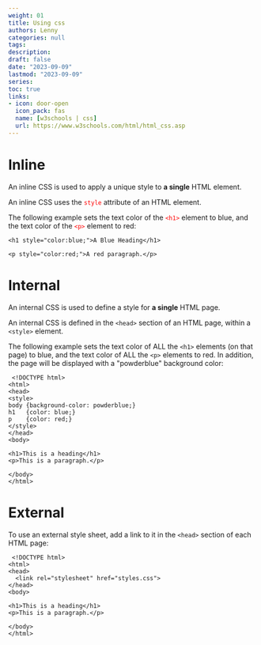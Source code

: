 ```yaml
---
weight: 01
title: Using css
authors: Lenny
categories: null
tags: 
description: 
draft: false
date: "2023-09-09"
lastmod: "2023-09-09"
series:
toc: true
links:
- icon: door-open
  icon_pack: fas
  name: [w3schools | css]
  url: https://www.w3schools.com/html/html_css.asp
---
```



<!--more-->

<h1><span class = "overline">Inline</span></h1>

An inline CSS is used to apply a unique style to <b>a single</b> HTML element.  

An inline CSS uses the <span style = "color:red">`style`</span> attribute of an HTML element.

The following example sets the text color of the <span style = "color:red">`<h1>`</span> element to blue, and the text color of the <span style = "color:red">`<p>`</span> element to red:  

```  
<h1 style="color:blue;">A Blue Heading</h1>

<p style="color:red;">A red paragraph.</p> 

```

<h1><span class = "overline">Internal</span></h1>

An internal CSS is used to define a style for <b>a single</b> HTML page.

An internal CSS is defined in the `<head>` section of an HTML page, within a `<style>` element.

The following example sets the text color of ALL the `<h1>` elements (on that page) to blue, and the text color of ALL the `<p>` elements to red. In addition, the page will be displayed with a "powderblue" background color: 

```
 <!DOCTYPE html>
<html>
<head>
<style>
body {background-color: powderblue;}
h1   {color: blue;}
p    {color: red;}
</style>
</head>
<body>

<h1>This is a heading</h1>
<p>This is a paragraph.</p>

</body>
</html> 
```

<h1><span class = "overline">External</span></h1>

To use an external style sheet, add a link to it in the `<head>` section of each HTML page:

```
 <!DOCTYPE html>
<html>
<head>
  <link rel="stylesheet" href="styles.css">
</head>
<body>

<h1>This is a heading</h1>
<p>This is a paragraph.</p>

</body>
</html> 
```